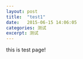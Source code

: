 ```yaml
---
layout: post
title:  "test1"
date:   2015-06-15 14:06:05
categories: 测试
excerpt: 测试
---
```


this is test page!